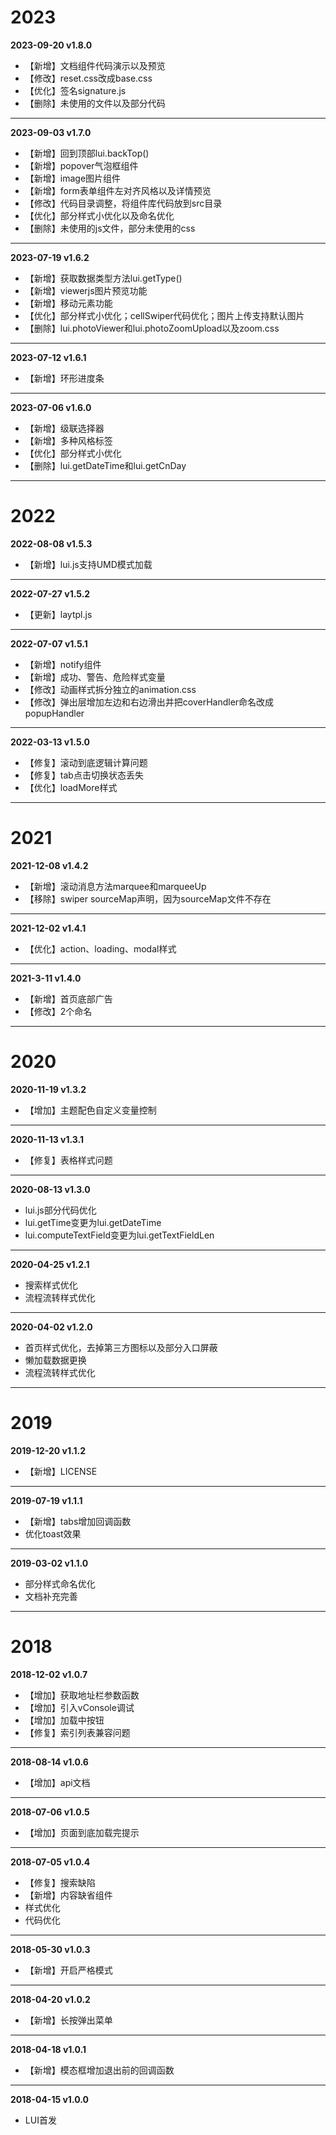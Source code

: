 # 2023  

   **2023-09-20 v1.8.0**  
  - 【新增】文档组件代码演示以及预览
  - 【修改】reset.css改成base.css
  - 【优化】签名signature.js
  - 【删除】未使用的文件以及部分代码
  ---

  **2023-09-03 v1.7.0**  
  - 【新增】回到顶部lui.backTop()
  - 【新增】popover气泡框组件
  - 【新增】image图片组件
  - 【新增】form表单组件左对齐风格以及详情预览
  - 【修改】代码目录调整，将组件库代码放到src目录
  - 【优化】部分样式小优化以及命名优化
  - 【删除】未使用的js文件，部分未使用的css
  ---

  **2023-07-19 v1.6.2**  
  - 【新增】获取数据类型方法lui.getType()
  - 【新增】viewerjs图片预览功能
  - 【新增】移动元素功能
  - 【优化】部分样式小优化；cellSwiper代码优化；图片上传支持默认图片
  - 【删除】lui.photoViewer和lui.photoZoomUpload以及zoom.css
  ---

  **2023-07-12 v1.6.1**  
  - 【新增】环形进度条
  ---

   **2023-07-06 v1.6.0**  
  - 【新增】级联选择器
  - 【新增】多种风格标签
  - 【优化】部分样式小优化
  - 【删除】lui.getDateTime和lui.getCnDay
  ---

# 2022  
  **2022-08-08 v1.5.3**  
  - 【新增】lui.js支持UMD模式加载
  ---

  **2022-07-27 v1.5.2**  
  - 【更新】laytpl.js
  ---

  **2022-07-07 v1.5.1**  
  - 【新增】notify组件
  - 【新增】成功、警告、危险样式变量
  - 【修改】动画样式拆分独立的animation.css
  - 【修改】弹出层增加左边和右边滑出并把coverHandler命名改成popupHandler
  ---

  **2022-03-13 v1.5.0**  
  - 【修复】滚动到底逻辑计算问题
  - 【修复】tab点击切换状态丢失
  - 【优化】loadMore样式
  ---

# 2021  
  **2021-12-08 v1.4.2**  
  - 【新增】滚动消息方法marquee和marqueeUp
  - 【移除】swiper sourceMap声明，因为sourceMap文件不存在
  ---

  **2021-12-02 v1.4.1**  
  - 【优化】action、loading、modal样式
  ---

  **2021-3-11 v1.4.0**  
  - 【新增】首页底部广告
  - 【修改】2个命名
  ---

# 2020  
  **2020-11-19 v1.3.2**  
  - 【增加】主题配色自定义变量控制
  ---

  **2020-11-13 v1.3.1**  
  - 【修复】表格样式问题
  ---

  **2020-08-13 v1.3.0**  
  - lui.js部分代码优化
  - lui.getTime变更为lui.getDateTime
  - lui.computeTextField变更为lui.getTextFieldLen
  ---

  **2020-04-25 v1.2.1**  
  - 搜索样式优化
  - 流程流转样式优化
  ---

  **2020-04-02 v1.2.0**  
  - 首页样式优化，去掉第三方图标以及部分入口屏蔽
  - 懒加载数据更换
  - 流程流转样式优化
  ---

# 2019  
  **2019-12-20 v1.1.2**  
  - 【新增】LICENSE
  ---

  **2019-07-19 v1.1.1**  
  - 【新增】tabs增加回调函数
  - 优化toast效果
  ---

  **2019-03-02 v1.1.0**  
  - 部分样式命名优化
  - 文档补充完善
  ---

# 2018 
   **2018-12-02 v1.0.7**  
  - 【增加】获取地址栏参数函数
  - 【增加】引入vConsole调试
  - 【增加】加载中按钮
  - 【修复】索引列表兼容问题
  ---

  **2018-08-14 v1.0.6**  
  - 【增加】api文档
  ---

  **2018-07-06 v1.0.5**  
  - 【增加】页面到底加载完提示
  ---

   **2018-07-05 v1.0.4**  
  - 【修复】搜索缺陷
  - 【新增】内容缺省组件
  - 样式优化
  - 代码优化
  ---

   **2018-05-30 v1.0.3**  
  - 【新增】开启严格模式 
  --- 
  
  **2018-04-20 v1.0.2**  
  - 【新增】长按弹出菜单
  --- 
  
  **2018-04-18 v1.0.1**  
  - 【新增】模态框增加退出前的回调函数  
  ---

  **2018-04-15 v1.0.0**  
  - LUI首发


